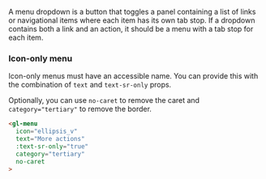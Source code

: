 A menu dropdown is a button that toggles a panel containing a list of links or navigational items
where each item has its own tab stop. If a dropdown contains both a link and an action,
it should be a menu with a tab stop for each item.

### Icon-only menu

Icon-only menus must have an accessible name.
You can provide this with the combination of `text` and `text-sr-only` props.

Optionally, you can use `no-caret` to remove the caret and `category="tertiary"` to remove the border.

```html
<gl-menu
  icon="ellipsis_v"
  text="More actions"
  :text-sr-only="true"
  category="tertiary"
  no-caret
>
```
